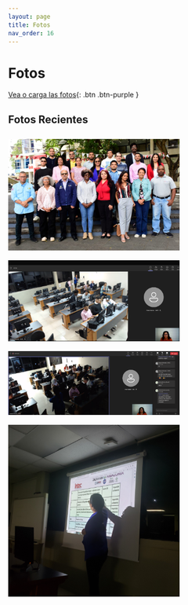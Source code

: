 ```yaml
---
layout: page
title: Fotos
nav_order: 16
---
```


# Fotos

[Vea o carga las fotos](https://drive.google.com/drive/folders/1HPL_hac2O050P-1K7ewO00yvAybS26py?usp=sharing){: .btn .btn-purple }

## Fotos Recientes

<img align="left" src="images/fotos-sesion1/participantes.jpeg"  vspace="10" width="350">

<img align="left" src="images/fotos-sesion1/1.png"  vspace="10" width="350">

<img align="left" src="images/fotos-sesion1/3.png"  vspace="10" width="350">

<img align="left" src="images/fotos-sesion1/20230207_091227.jpg"  vspace="10" width="350">
